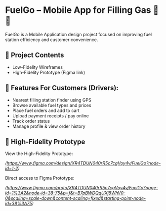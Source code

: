 # FuelGo – Mobile App for Filling Gas 🚗⛽

FuelGo is a Mobile Application design project focused on improving fuel station efficiency 
and customer convenience.

## 📂 Project Contents

- Low-Fidelity Wireframes
- High-Fidelity Prototype (Figma link)

## 🔑 Features For Customers (Drivers):

- Nearest filling station finder using GPS  
- Browse available fuel types and prices  
- Place fuel orders and add to cart  
- Upload payment receipts / pay online  
- Track order status
- Manage profile & view order history

## 📎 High-Fidelity Prototype

View the High-Fidelity Prototype:

*(https://www.figma.com/design/XR4TDUN040rR5c7cgVoy4v/FuelGo?node-id=1-2)*  

Direct access to Figma Prototype:

*(https://www.figma.com/proto/XR4TDUN040rR5c7cgVoy4v/FuelGo?page-id=1%3A2&node-id=38-75&p=f&t=B7pBWDQqUXj8WhV0-0&scaling=scale-down&content-scaling=fixed&starting-point-node-id=38%3A75)*  
